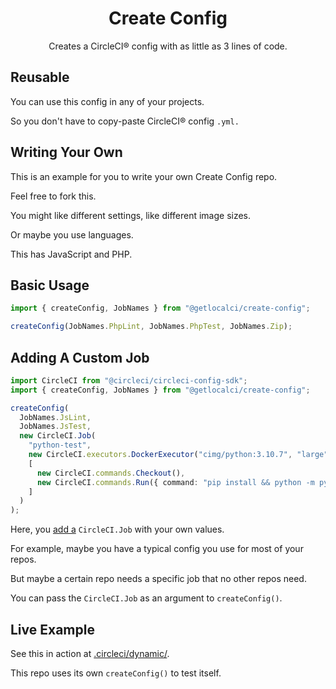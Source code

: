 <div align="center">
<h1>Create Config</h1>
<p>Creates a CircleCI® config with as little as 3 lines of code.</p>
</div>

## Reusable
You can use this config in any of your projects.

So you don't have to copy-paste CircleCI® config `.yml.`

## Writing Your Own
This is an example for you to write your own Create Config repo.

Feel free to fork this.

You might like different settings, like different image sizes.

Or maybe you use languages.

This has JavaScript and PHP.

## Basic Usage
```typescript
import { createConfig, JobNames } from "@getlocalci/create-config";

createConfig(JobNames.PhpLint, JobNames.PhpTest, JobNames.Zip);
```

## Adding A Custom Job
```typescript
import CircleCI from "@circleci/circleci-config-sdk";
import { createConfig, JobNames } from "@getlocalci/create-config";

createConfig(
  JobNames.JsLint,
  JobNames.JsTest,
  new CircleCI.Job(
    "python-test",
    new CircleCI.executors.DockerExecutor("cimg/python:3.10.7", "large"),
    [
      new CircleCI.commands.Checkout(),
      new CircleCI.commands.Run({ command: "pip install && python -m pytest" }),
    ]
  )
);
```

Here, you [add a](https://getlocalci.com/circleci-config-sdk-tutorial/#last-2-jobs) `CircleCI.Job` with your own values.

For example, maybe you have a typical config you use for most of your repos.

But maybe a certain repo needs a specific job that no other repos need.

You can pass the `CircleCI.Job` as an argument to `createConfig()`.

## Live Example
See this in action at [.circleci/dynamic/](.circleci/dynamic/).

This repo uses its own `createConfig()` to test itself.
